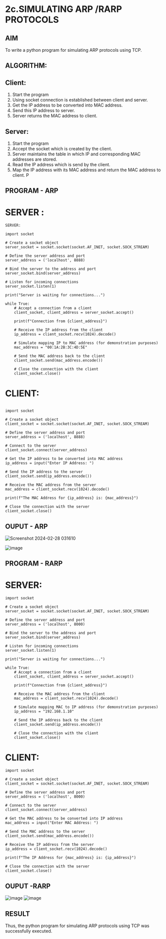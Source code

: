 # 2c.SIMULATING ARP /RARP PROTOCOLS
## AIM
To write a python program for simulating ARP protocols using TCP.
## ALGORITHM:
## Client:
1. Start the program
2. Using socket connection is established between client and server.
3. Get the IP address to be converted into MAC address.
4. Send this IP address to server.
5. Server returns the MAC address to client.
## Server:
1. Start the program
2. Accept the socket which is created by the client.
3. Server maintains the table in which IP and corresponding MAC addresses are
stored.
4. Read the IP address which is send by the client.
5. Map the IP address with its MAC address and return the MAC address to client.
P
## PROGRAM - ARP
# SERVER :
```
SERVER:

import socket

# Create a socket object
server_socket = socket.socket(socket.AF_INET, socket.SOCK_STREAM)

# Define the server address and port
server_address = ('localhost', 8888)

# Bind the server to the address and port
server_socket.bind(server_address)

# Listen for incoming connections
server_socket.listen(1)

print("Server is waiting for connections...")

while True:
    # Accept a connection from a client
    client_socket, client_address = server_socket.accept()
    
    print(f"Connection from {client_address}")
    
    # Receive the IP address from the client
    ip_address = client_socket.recv(1024).decode()
    
    # Simulate mapping IP to MAC address (for demonstration purposes)
    mac_address = "00:1A:2B:3C:4D:5E"
    
    # Send the MAC address back to the client
    client_socket.send(mac_address.encode())
    
    # Close the connection with the client
    client_socket.close()
```
# CLIENT:
```

import socket

# Create a socket object
client_socket = socket.socket(socket.AF_INET, socket.SOCK_STREAM)

# Define the server address and port
server_address = ('localhost', 8888)

# Connect to the server
client_socket.connect(server_address)

# Get the IP address to be converted into MAC address
ip_address = input("Enter IP Address: ")

# Send the IP address to the server
client_socket.send(ip_address.encode())

# Receive the MAC address from the server
mac_address = client_socket.recv(1024).decode()

print(f"The MAC Address for {ip_address} is: {mac_address}")

# Close the connection with the server
client_socket.close()
```
## OUPUT - ARP
![Screenshot 2024-02-28 031610](https://github.com/Saravanan2512/2c.ARP_RARP_PROTOCOLS/assets/144979117/a7c702b1-c725-4f2e-ba17-5e1c76eeb9cd)

![image](https://github.com/Saravanan2512/2c.ARP_RARP_PROTOCOLS/assets/144979117/dbfcf5ad-3f91-4a51-9d0f-896c8d9d500a)


## PROGRAM - RARP

# SERVER:
```
import socket

# Create a socket object
server_socket = socket.socket(socket.AF_INET, socket.SOCK_STREAM)

# Define the server address and port
server_address = ('localhost', 8000)

# Bind the server to the address and port
server_socket.bind(server_address)

# Listen for incoming connections
server_socket.listen(1)

print("Server is waiting for connections...")

while True:
    # Accept a connection from a client
    client_socket, client_address = server_socket.accept()
    
    print(f"Connection from {client_address}")
    
    # Receive the MAC address from the client
    mac_address = client_socket.recv(1024).decode()

    # Simulate mapping MAC to IP address (for demonstration purposes)
    ip_address = "192.168.1.10"

    # Send the IP address back to the client
    client_socket.send(ip_address.encode())

    # Close the connection with the client
    client_socket.close()
```
# CLIENT:
```
import socket

# Create a socket object
client_socket = socket.socket(socket.AF_INET, socket.SOCK_STREAM)

# Define the server address and port
server_address = ('localhost', 8000)

# Connect to the server
client_socket.connect(server_address)

# Get the MAC address to be converted into IP address
mac_address = input("Enter MAC Address: ")

# Send the MAC address to the server
client_socket.send(mac_address.encode())

# Receive the IP address from the server
ip_address = client_socket.recv(1024).decode()

print(f"The IP Address for {mac_address} is: {ip_address}")

# Close the connection with the server
client_socket.close()
```
## OUPUT -RARP

![image](https://github.com/Saravanan2512/2c.ARP_RARP_PROTOCOLS/assets/144979117/06505906-bcdd-43e2-b510-34b0f40338ef)
![image](https://github.com/Saravanan2512/2c.ARP_RARP_PROTOCOLS/assets/144979117/8f165835-4431-47f9-8b40-2cb487f77bfe)

## RESULT
Thus, the python program for simulating ARP protocols using TCP was successfully 
executed.

